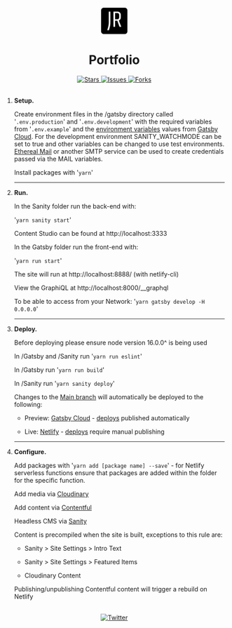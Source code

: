 <!--
For better readability, use markdown preview.
VS Code:  ctrl-shift-v
Atom:     ctrl-shift-m
-->

<p align="center">
  <a href="https://jasonreid.dev">
    <img alt="Netlify Site" src="gatsby/src/images/icon.png" width="60" />
  </a>
</p>
<h1 align="center">
  Portfolio
</h1>
<div align="center">
  <a href="https://github.com/jasonreiddev/portfolio/stargazers">
    <img src="https://img.shields.io/github/stars/jasonreiddev/portfolio" alt="Stars">
  </a>
  <a href="https://github.com/jasonreiddev/portfolio/issues">
    <img src="https://img.shields.io/github/issues/jasonreiddev/portfolio" alt="Issues">
  </a>
  <a href="https://github.com/jasonreiddev/portfolio/network/members">
    <img src="https://img.shields.io/github/forks/jasonreiddev/portfolio" alt="Forks">
  </a>
  </div>
<br>

1. **Setup.**

   Create environment files in the /gatsby directory called
   '<code>.env.production</code>' and '<code>.env.development</code>'
   with the required variables from
   '<code>.env.example</code>' and the [environment variables](https://www.gatsbyjs.com/dashboard/f823cde4-1e85-4ece-87b4-ad2a6f0a2225/sites/df7b65ef-b4c5-4b57-9bda-58b55c54665d/settings/general#env-vars) values from [Gatsby Cloud](https://www.gatsbyjs.com/dashboard/f823cde4-1e85-4ece-87b4-ad2a6f0a2225/sites/df7b65ef-b4c5-4b57-9bda-58b55c54665d).
   For the development environment SANITY_WATCHMODE can be set to true and other variables can be changed to use test environments. [Ethereal Mail](https://ethereal.email) or another SMTP service can be used to create credentials passed via the MAIL variables.

   Install packages with
   '<code>yarn</code>'
   <hr/>

2. **Run.**

   In the Sanity folder run the back-end with:

   '<code>yarn sanity start</code>'

   Content Studio can be found at http://localhost:3333

   In the Gatsby folder run the front-end with:
   
   '<code>yarn run start</code>'

   The site will run at http://localhost:8888/ (with netlify-cli)

   View the GraphiQL at http://localhost:8000/__graphql

   To be able to access from your Network: '<code>yarn gatsby develop -H 0.0.0.0</code>'
   <hr/>

3. **Deploy.**

   Before deploying please ensure node version 16.0.0^ is being used

   In /Gatsby and /Sanity run '<code>yarn run eslint</code>'

   In /Gatsby run '<code>yarn run build</code>'

   In /Sanity run '<code>yarn sanity deploy</code>'

   Changes to the [Main branch](https://github.com/jasonreiddev/portfolio/tree/main) will automatically be deployed to the following:

   - Preview: [Gatsby Cloud](https://jasonreiddev.gtsb.io) - [deploys](https://www.gatsbyjs.com/dashboard/f823cde4-1e85-4ece-87b4-ad2a6f0a2225/sites/df7b65ef-b4c5-4b57-9bda-58b55c54665d/deploys) published automatically

   - Live: [Netlify](https://jasonreid.dev) - [deploys](https://app.netlify.com/sites/jasonreiddev/deploys) require manual publishing
   <hr/>

4. **Configure.**

   Add packages with '<code>yarn add [package name] --save</code>' - for Netlify serverless functions ensure that packages are added within the folder for the specific function.

   Add media via [Cloudinary](https://cloudinary.com/console/c-5efd2802d1af5a180a41cae9a4a86a/media_library/folders/391c080a206c2cca6c6dd6aaea482748)

   Add content via [Contentful](https://app.contentful.com/spaces/0dlrb1xtuolg/entries)

   Headless CMS via [Sanity](https://www.sanity.io/manage/personal/project/a3mxaqcs)

   Content is precompiled when the site is built, exceptions to this rule are:
   
   - Sanity > Site Settings > Intro Text

   - Sanity > Site Settings > Featured Items

   - Cloudinary Content

    Publishing/unpublishing Contentful content will trigger a rebuild on Netlify

<br/>

<div align="center">
  <a href="https://twitter.com/intent/tweet?text=Wow:&url=https%3A%2F%2Fgithub.com%2Fjasonreiddev%2Fportfolio">
    <img src="https://img.shields.io/twitter/url?label=Share%20via%20Twitter&logoColor=black&url=https%3A%2F%2Fgithub.com%2Fjasonreiddev%2Fportfolio" alt="Twitter">
  </a>
</div>
